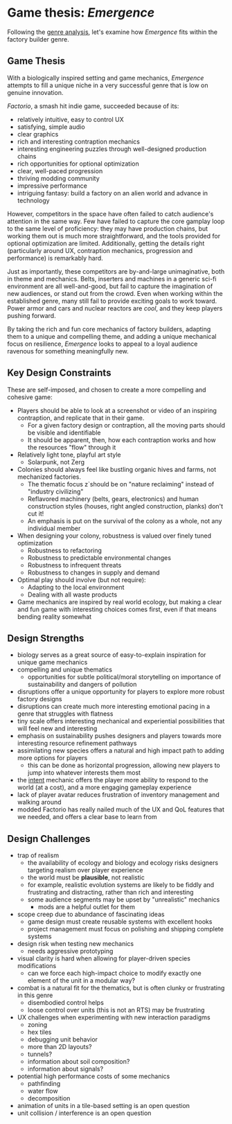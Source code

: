 # Game thesis: *Emergence*

Following the [genre analysis](genre-analysis.md), let's examine how *Emergence* fits within the factory builder genre.

## Game Thesis

With a biologically inspired setting and game mechanics,
*Emergence* attempts to fill a unique niche in a very successful genre that is low on genuine innovation.

*Factorio*, a smash hit indie game, succeeded because of its:

- relatively intuitive, easy to control UX
- satisfying, simple audio
- clear graphics
- rich and interesting contraption mechanics
- interesting engineering puzzles through well-designed production chains
- rich opportunities for optional optimization
- clear, well-paced progression
- thriving modding community
- impressive performance
- intriguing fantasy: build a factory on an alien world and advance in technology

However, competitors in the space have often failed to catch audience's attention in the same way.
Few have failed to capture the core gamplay loop to the same level of proficiency: they may have production chains,
but working them out is much more straightforward, and the tools provided for optional optimization are limited.
Additionally, getting the details right (particularly around UX, contraption mechanics, progression and performance) is remarkably hard.

Just as importantly, these competitors are by-and-large unimaginative, both in theme and mechanics.
Belts, inserters and machines in a generic sci-fi environment are all well-and-good,
but fail to capture the imagination of new audiences, or stand out from the crowd.
Even when working within the established genre, many still fail to provide exciting goals to work toward.
Power armor and cars and nuclear reactors are *cool*, and they keep players pushing forward.

By taking the rich and fun core mechanics of factory builders,
adapting them to a unique and compelling theme,
and adding a unique mechanical focus on resilience,
*Emergence* looks to appeal to a loyal audience ravenous for something meaningfully new.

## Key Design Constraints

These are self-imposed, and chosen to create a more compelling and cohesive game:

- Players should be able to look at a screenshot or video of an inspiring contraption, and replicate that in their game.
  - For a given factory design or contraption, all the moving parts should be visible and identifiable
  - It should be apparent, then, how each contraption works and how the resources "flow" through it
- Relatively light tone, playful art style
  - Solarpunk, not Zerg
- Colonies should always feel like bustling organic hives and farms, not mechanized factories.
  - The thematic focus z`should be on "nature reclaiming" instead of "industry civilizing"
  - Reflavored machinery (belts, gears, electronics) and human construction styles (houses, right angled construction, planks) don't cut it!
  - An emphasis is put on the survival of the colony as a whole, not any individual member
- When designing your colony, robustness is valued over finely tuned optimization
  - Robustness to refactoring
  - Robustness to predictable environmental changes
  - Robustness to infrequent threats
  - Robustness to changes in supply and demand
- Optimal play should involve (but not require):
  - Adapting to the local environment
  - Dealing with all waste products
- Game mechanics are inspired by real world ecology, but making a clear and fun game with interesting choices comes first, even if that means bending reality somewhat

## Design Strengths

- biology serves as a great source of easy-to-explain inspiration for unique game mechanics
- compelling and unique thematics
  - opportunities for subtle political/moral storytelling on importance of sustainability and dangers of pollution
- disruptions offer a unique opportunity for players to explore more robust factory designs
- disruptions can create much more interesting emotional pacing in a genre that struggles with flatness
- tiny scale offers interesting mechanical and experiential possibilities that will feel new and interesting
- emphasis on sustainability pushes designers and players towards more interesting resource refinement pathways
- assimilating new species offers a natural and high impact path to adding more options for players
  - this can be done as horizontal progression, allowing new players to jump into whatever interests them most
- the [intent](../glossary.md#intent) mechanic offers the player more ability to respond to the world (at a cost), and a more engaging gameplay experience
- lack of player avatar reduces frustration of inventory management and walking around
- modded Factorio has really nailed much of the UX and QoL features that we needed, and offers a clear base to learn from

## Design Challenges

- trap of realism
  - the availability of ecology and biology and ecology risks designers targeting realism over player experience
  - the world must be **plausible**, not realistic
  - for example, realistic evolution systems are likely to be fiddly and frustrating and distracting, rather than rich and interesting
  - some audience segments may be upset by "unrealistic" mechanics
    - mods are a helpful outlet for them
- scope creep due to abundance of fascinating ideas
  - game design must create reusable systems with excellent hooks
  - project management must focus on polishing and shipping complete systems
- design risk when testing new mechanics
  - needs aggressive prototyping
- visual clarity is hard when allowing for player-driven species modifications
  - can we force each high-impact choice to modify exactly one element of the unit in a modular way?
- combat is a natural fit for the thematics, but is often clunky or frustrating in this genre
  - disembodied control helps
  - loose control over units (this is not an RTS) may be frustrating
- UX challenges when experimenting with new interaction paradigms
  - zoning
  - hex tiles
  - debugging unit behavior
  - more than 2D layouts?
  - tunnels?
  - information about soil composition?
  - information about signals?
- potential high performance costs of some mechanics
  - pathfinding
  - water flow
  - decomposition
- animation of units in a tile-based setting is an open question
- unit collision / interference is an open question
